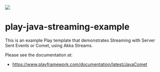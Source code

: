 [<img src="https://img.shields.io/travis/playframework/play-java-streaming-example.svg"/>](https://travis-ci.org/playframework/play-java-streaming-example)

# play-java-streaming-example

This is an example Play template that demonstrates Streaming with Server Sent Events or Comet, using Akka Streams.

Please see the documentation at:

* https://www.playframework.com/documentation/latest/JavaComet
